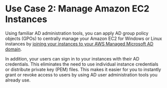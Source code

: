 # Use Case 2: Manage Amazon EC2 Instances<a name="usecase2"></a>

Using familiar AD administration tools, you can apply AD group policy objects \(GPOs\) to centrally manage your Amazon EC2 for Windows or Linux instances by [joining your instances to your AWS Managed Microsoft AD domain](http://docs.aws.amazon.com/directoryservice/latest/admin-guide/join_a_directory.html)\.

In addition, your users can sign in to your instances with their AD credentials\. This eliminates the need to use individual instance credentials or distribute private key \(PEM\) files\. This makes it easier for you to instantly grant or revoke access to users by using AD user administration tools you already use\.